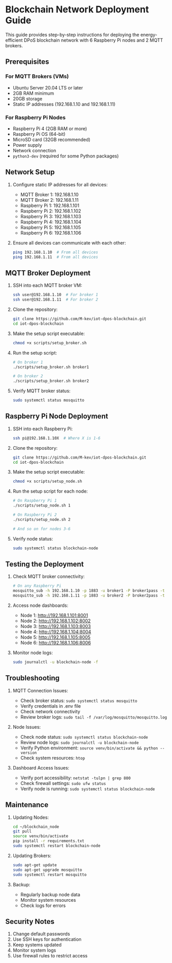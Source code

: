 # Blockchain Network Deployment Guide

This guide provides step-by-step instructions for deploying the energy-efficient DPoS blockchain network with 6 Raspberry Pi nodes and 2 MQTT brokers.

## Prerequisites

### For MQTT Brokers (VMs)
- Ubuntu Server 20.04 LTS or later
- 2GB RAM minimum
- 20GB storage
- Static IP addresses (192.168.1.10 and 192.168.1.11)

### For Raspberry Pi Nodes
- Raspberry Pi 4 (2GB RAM or more)
- Raspberry Pi OS (64-bit)
- MicroSD card (32GB recommended)
- Power supply
- Network connection
- `python3-dev` (required for some Python packages)

## Network Setup

1. Configure static IP addresses for all devices:
   - MQTT Broker 1: 192.168.1.10
   - MQTT Broker 2: 192.168.1.11
   - Raspberry Pi 1: 192.168.1.101
   - Raspberry Pi 2: 192.168.1.102
   - Raspberry Pi 3: 192.168.1.103
   - Raspberry Pi 4: 192.168.1.104
   - Raspberry Pi 5: 192.168.1.105
   - Raspberry Pi 6: 192.168.1.106

2. Ensure all devices can communicate with each other:
   ```bash
   ping 192.168.1.10  # From all devices
   ping 192.168.1.11  # From all devices
   ```

## MQTT Broker Deployment

1. SSH into each MQTT broker VM:
   ```bash
   ssh user@192.168.1.10  # For broker 1
   ssh user@192.168.1.11  # For broker 2
   ```

2. Clone the repository:
   ```bash
   git clone https://github.com/M-kev/iot-dpos-blockchain.git
   cd iot-dpos-blockchain
   ```

3. Make the setup script executable:
   ```bash
   chmod +x scripts/setup_broker.sh
   ```

4. Run the setup script:
   ```bash
   # On broker 1
   ./scripts/setup_broker.sh broker1

   # On broker 2
   ./scripts/setup_broker.sh broker2
   ```

5. Verify MQTT broker status:
   ```bash
   sudo systemctl status mosquitto
   ```

## Raspberry Pi Node Deployment

1. SSH into each Raspberry Pi:
   ```bash
   ssh pi@192.168.1.10X  # Where X is 1-6
   ```

2. Clone the repository:
   ```bash
   git clone https://github.com/M-kev/iot-dpos-blockchain.git
   cd iot-dpos-blockchain
   ```

3. Make the setup script executable:
   ```bash
   chmod +x scripts/setup_node.sh
   ```

4. Run the setup script for each node:
   ```bash
   # On Raspberry Pi 1
   ./scripts/setup_node.sh 1

   # On Raspberry Pi 2
   ./scripts/setup_node.sh 2

   # And so on for nodes 3-6
   ```

5. Verify node status:
   ```bash
   sudo systemctl status blockchain-node
   ```

## Testing the Deployment

1. Check MQTT broker connectivity:
   ```bash
   # On any Raspberry Pi
   mosquitto_sub -h 192.168.1.10 -p 1883 -u broker1 -P broker1pass -t 'blocks'
   mosquitto_sub -h 192.168.1.11 -p 1883 -u broker2 -P broker2pass -t 'blocks'
   ```

2. Access node dashboards:
   - Node 1: http://192.168.1.101:8001
   - Node 2: http://192.168.1.102:8002
   - Node 3: http://192.168.1.103:8003
   - Node 4: http://192.168.1.104:8004
   - Node 5: http://192.168.1.105:8005
   - Node 6: http://192.168.1.106:8006

3. Monitor node logs:
   ```bash
   sudo journalctl -u blockchain-node -f
   ```

## Troubleshooting

1. MQTT Connection Issues:
   - Check broker status: `sudo systemctl status mosquitto`
   - Verify credentials in .env file
   - Check network connectivity
   - Review broker logs: `sudo tail -f /var/log/mosquitto/mosquitto.log`

2. Node Issues:
   - Check node status: `sudo systemctl status blockchain-node`
   - Review node logs: `sudo journalctl -u blockchain-node`
   - Verify Python environment: `source venv/bin/activate && python --version`
   - Check system resources: `htop`

3. Dashboard Access Issues:
   - Verify port accessibility: `netstat -tulpn | grep 800`
   - Check firewall settings: `sudo ufw status`
   - Verify node is running: `sudo systemctl status blockchain-node`

## Maintenance

1. Updating Nodes:
   ```bash
   cd ~/blockchain_node
   git pull
   source venv/bin/activate
   pip install -r requirements.txt
   sudo systemctl restart blockchain-node
   ```

2. Updating Brokers:
   ```bash
   sudo apt-get update
   sudo apt-get upgrade mosquitto
   sudo systemctl restart mosquitto
   ```

3. Backup:
   - Regularly backup node data
   - Monitor system resources
   - Check logs for errors

## Security Notes

1. Change default passwords
2. Use SSH keys for authentication
3. Keep systems updated
4. Monitor system logs
5. Use firewall rules to restrict access 